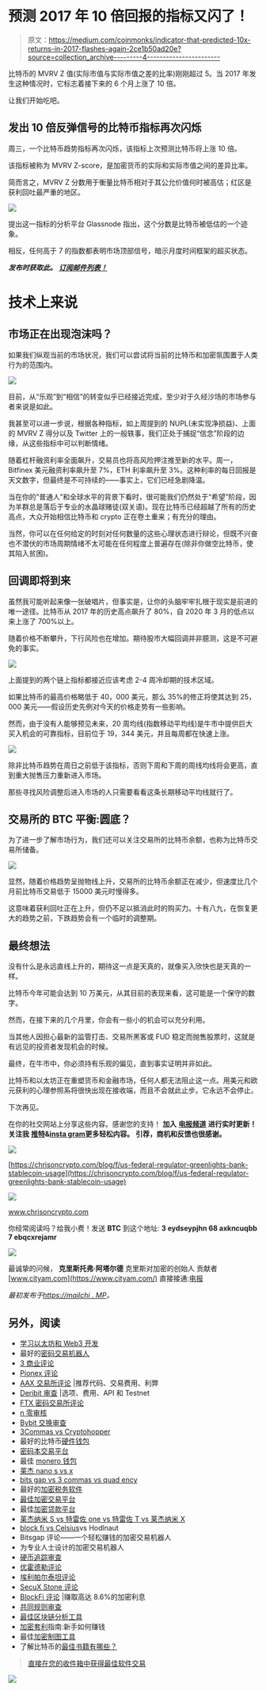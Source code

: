 # 预测 2017 年 10 倍回报的指标又闪了！

> 原文：<https://medium.com/coinmonks/indicator-that-predicted-10x-returns-in-2017-flashes-again-2ce1b50ad20e?source=collection_archive---------4----------------------->

比特币的 MVRV Z 值(实际市值与实际市值之差的比率)刚刚超过 5。当 2017 年发生这种情况时，它标志着接下来的 6 个月上涨了 10 倍。

让我们开始吃吧。

## 发出 10 倍反弹信号的比特币指标再次闪烁

周三，一个比特币趋势指标再次闪烁，该指标上次预测比特币将上涨 10 倍。

该指标被称为 MVRV Z-score，是加密货币的实际和实际市值之间的差异比率。

简而言之，MVRV Z 分数用于衡量比特币相对于其公允价值何时被高估；红区是获利回吐最严重的地区。

![](img/38a48453fd371ad45d7b57e258804dcd.png)

提出这一指标的分析平台 Glassnode 指出，这个分数是比特币被低估的一个迹象。

相反，任何高于 7 的指数都表明市场顶部信号，暗示月度时间框架的超买状态。

***发布时获取此。*** [***订阅邮件列表！***](https://chrisoncrypto.com/subscribe)

# 技术上来说

## 市场正在出现泡沫吗？

如果我们纵观当前的市场状况，我们可以尝试将当前的比特币和加密氛围置于人类行为的范围内。

![](img/1e4eee180a3b6eae8ce5e4a8d3a01831.png)

目前，从“乐观”到“相信”的转变似乎已经接近完成，至少对于久经沙场的市场参与者来说是如此。

我甚至可以进一步说，根据各种指标，如上周提到的 NUPL(未实现净损益)、上面的 MVRV Z 得分以及 Twitter 上的一般轶事，我们正处于捕捉“信念”阶段的边缘，从这些指标中可以判断情绪。

随着杠杆融资利率全面飙升，交易员也将高风险押注推至新的水平。周一，Bitfinex 美元融资利率飙升至 7%，ETH 利率飙升至 3%。这种利率的每日回报是天文数字，但最终是不可持续的——事实上，它们已经急剧降温。

当在你的“普通人”和全球水平的背景下看时，很可能我们仍然处于“希望”阶段，因为羊群总是落后于专业的水晶球赌徒(双关语)。现在比特币已经超越了所有的历史高点，大众开始相信比特币和 crypto 正在卷土重来；有充分的理由。

当然，你可以在任何给定的时刻对任何数量的这些心理状态进行辩论，但既不兴奋也不潜伏的市场周期情绪不太可能在任何程度上普遍存在(除非你做空比特币，使其陷入贫困)。

## **回调即将到来**

虽然我可能听起来像一张破唱片，但事实是，让你的头脑牢牢扎根于现实是前进的唯一途径。比特币从 2017 年的历史高点飙升了 80%，自 2020 年 3 月的低点以来上涨了 700%以上。

随着价格不断攀升，下行风险也在增加。期待股市大幅回调并非臆测，这是不可避免的事实。

![](img/9ad70bf945d40bebf5ce6ed327db7cfc.png)

上面提到的两个链上指标都接近应该考虑 2-4 周冷却期的技术区域。

如果比特币的最高价格略低于 40，000 美元，那么 35%的修正将使其达到 25，000 美元——假设历史先例对今天的价格走势有一些影响。

然而，由于没有人能够预见未来，20 周均线(指数移动平均线)是牛市中提供巨大买入机会的可靠指标，目前位于 19，344 美元，并且每周都在快速上涨。

![](img/e11993c71dd63d05a8913e886ab2d85d.png)

除非比特币趋势在周日之前低于该指标，否则下周和下周的周线均线将会更高，直到重大抛售压力重新进入市场。

那些寻找风险调整后进入市场的人只需要看看这条长期移动平均线就行了。

## 交易所的 BTC 平衡:圆底？

为了进一步了解市场行为，我们还可以关注交易所的比特币余额，也称为比特币交易所储备。

![](img/2f51fff1b5e173333f4c209a6af3a5eb.png)

显然，随着价格趋势呈抛物线上升，交易所的比特币余额正在减少，但速度比几个月前比特币交易低于 15000 美元时慢得多。

这意味着获利回吐正在上升，但仍不足以抵消此时的购买力。十有八九，在恢复更大的趋势之前，下跌趋势会有一个临时的调整期。

## **最终想法**

没有什么是永远直线上升的，期待这一点是天真的，就像买入欣快也是天真的一样。

比特币今年可能会达到 10 万美元，从其目前的表现来看，这可能是一个保守的数字。

然而，在接下来的几个月里，你会有一些小的机会可以充分利用。

当其他人因担心最新的监管打击、交易所黑客或 FUD 稳定而抛售股票时，这就是有远见的投资者发现机会的时候。

最终，在牛市中，你必须持有乐观的偏见，直到事实证明并非如此。

比特币和以太坊正在重塑货币和金融市场，任何人都无法阻止这一点。用美元和欧元获利的心理参照系将很快出现在接收端，而且不会就此止步。它永远不会停止。

下次再见。

在你的社交网站上分享这些内容。感谢您的支持！
**加入** [**电报频道**](https://t.me/chrisoncryptochannel) **进行实时更新！**
**关注我** [**推特**](https://twitter.com/ChrisOnCrypto1)**&**[**insta gram**](https://www.instagram.com/chrisoncrypto/)**更多轻松内容。**
**引荐，商机和反馈也很感谢。**

![](img/5060f6c0f022022759dbb9b72f21c9f2.png)

[https://chrisoncrypto.com/blog/f/us-federal-regulator-greenlights-bank-stablecoin-usage](https://chrisoncrypto.com/blog/f/us-federal-regulator-greenlights-bank-stablecoin-usage)

![](img/ab13fa781c79a99d89a0f5976a5f0ed6.png)

www.chrisoncrypto.com

你经常阅读吗？给我小费！发送 **BTC** 到这个地址:
**3 eydseypjhn 68 axkncuqbb 7 ebqcxrejamr**

![](img/17edac09e744283c142bd3debe9eb46c.png)

最诚挚的问候，
**克里斯托弗·阿塔尔德**
克里斯对加密的创始人
贡献者[www.cityam.com](https://www.cityam.com/)
直接接通:[电报](https://t.me/chrisoncrypto)

*最初发布于*[*https://mailchi . MP*](https://mailchi.mp/5f6cffce762e/indicator-that-predicted-10x-returns-in-2017-flashes-again)*。*

## 另外，阅读

*   [学习以太坊和 Web3 开发](http://blog.coincodecap.com/go/learn)
*   最好的[密码交易机器人](/coinmonks/crypto-trading-bot-c2ffce8acb2a)
*   [3 商业评论](/coinmonks/3commas-review-an-excellent-crypto-trading-bot-2020-1313a58bec92)
*   [Pionex 评论](/coinmonks/pionex-review-exchange-with-crypto-trading-bot-1e459d0191ea)
*   [AAX 交易所评论](/coinmonks/aax-exchange-review-2021-67c5ea09330c) |推荐代码、交易费用、利弊
*   [Deribit 审查](/coinmonks/deribit-review-options-fees-apis-and-testnet-2ca16c4bbdb2) |选项、费用、API 和 Testnet
*   [FTX 密码交易所评论](/coinmonks/ftx-crypto-exchange-review-53664ac1198f)
*   [n 零审核](/coinmonks/ngrave-zero-review-c465cf8307fc)
*   [Bybit 交换审查](/coinmonks/bybit-exchange-review-dbd570019b71)
*   [3Commas vs Cryptohopper](/coinmonks/3commas-vs-pionex-vs-cryptohopper-best-crypto-bot-6a98d2baa203)
*   最好的比特币[硬件钱包](/coinmonks/the-best-cryptocurrency-hardware-wallets-of-2020-e28b1c124069?source=friends_link&sk=324dd9ff8556ab578d71e7ad7658ad7c)
*   [密码本交易平台](/coinmonks/top-10-crypto-copy-trading-platforms-for-beginners-d0c37c7d698c)
*   最佳 [monero 钱包](https://blog.coincodecap.com/best-monero-wallets)
*   [莱杰 nano s vs x](https://blog.coincodecap.com/ledger-nano-s-vs-x)
*   [bits gap vs 3 commas vs quad ency](https://blog.coincodecap.com/bitsgap-3commas-quadency)
*   最好的[加密税务软件](/coinmonks/best-crypto-tax-tool-for-my-money-72d4b430816b)
*   [最佳加密交易平台](/coinmonks/the-best-crypto-trading-platforms-in-2020-the-definitive-guide-updated-c72f8b874555)
*   最佳[加密贷款平台](/coinmonks/top-5-crypto-lending-platforms-in-2020-that-you-need-to-know-a1b675cec3fa)
*   [莱杰纳米 S vs 特雷佐 one vs 特雷佐 T vs 莱杰纳米 X](https://blog.coincodecap.com/ledger-nano-s-vs-trezor-one-ledger-nano-x-trezor-t)
*   [block fi vs Celsius](/coinmonks/blockfi-vs-celsius-vs-hodlnaut-8a1cc8c26630)vs Hodlnaut
*   Bitsgap 评论——一个轻松赚钱的加密交易机器人
*   为专业人士设计的加密交易机器人
*   [硬币追踪审查](/coinmonks/cointracking-review-a-reliable-cryptocurrency-tax-software-5114e3eb5737)
*   [优霍德勒评论](/coinmonks/youhodler-4-easy-ways-to-make-money-98969b9689f2)
*   [埃利帕尔泰坦评论](/coinmonks/ellipal-titan-review-85e9071dd029)
*   [SecuX Stone 评论](https://blog.coincodecap.com/secux-stone-hardware-wallet-review)
*   [BlockFi 评论](/coinmonks/blockfi-review-53096053c097) |赚取高达 8.6%的加密利息
*   [共同规则审查](https://blog.coincodecap.com/coinrule-review-a-perfect-trading-bot)
*   [最佳区块链分析工具](https://bitquery.io/blog/best-blockchain-analysis-tools-and-software)
*   [加密套利](/coinmonks/crypto-arbitrage-guide-how-to-make-money-as-a-beginner-62bfe5c868f6)指南:新手如何赚钱
*   最佳[加密制图工具](/coinmonks/what-are-the-best-charting-platforms-for-cryptocurrency-trading-85aade584d80)
*   了解比特币的[最佳书籍有哪些？](/coinmonks/what-are-the-best-books-to-learn-bitcoin-409aeb9aff4b)

> [直接在您的收件箱中获得最佳软件交易](/coinmonks/newsletters/coinmonks)

[![](img/160ce73bd06d46c2250251e7d5969f9d.png)](https://medium.com/coinmonks/newsletters/coinmonks)
